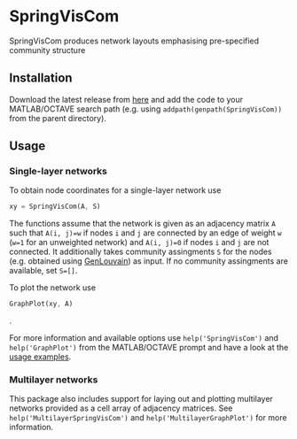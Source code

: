 # SpringVisCom
SpringVisCom produces network layouts emphasising pre-specified community structure

## Installation

Download the latest release from [here](https://github.com/LJeub/SpringVisCom/releases/latest) and add the 
code to your MATLAB/OCTAVE search path (e.g. using `addpath(genpath(SpringVisCom))` from the parent directory).

## Usage

### Single-layer networks

To obtain node coordinates for a single-layer network use
```Octave
xy = SpringVisCom(A, S)
```
The functions assume that the network is given as an adjacency matrix `A` such that `A(i, j)=w` if nodes `i` and `j`
are connected by an edge of weight `w` (`w=1` for an unweighted network) and `A(i, j)=0` if nodes `i` and `j` are 
not connected. It additionally takes community assingments `S` for the nodes (e.g. obtained using 
[GenLouvain](https://github.com/GenLouvain/GenLouvain)) as input. If no community assingments are available, set `S=[]`.

To plot the network use
```Octave
GraphPlot(xy, A)
```

.

For more information and available options use `help('SpringVisCom')` and `help('GraphPlot')` from the MATLAB/OCTAVE prompt
and have a look at the [usage examples](https://ljeub.github.io/code/netvis.html).

### Multilayer networks

This package also includes support for laying out and plotting multilayer networks provided as a cell array of adjacency matrices. 
See `help('MultilayerSpringVisCom')` and `help('MultilayerGraphPlot')` for more information.
